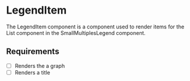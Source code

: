 # LegendItem

The LegendItem component is a component used to render items for the
List component in the SmallMultiplesLegend component.

## Requirements

* [ ] Renders the a graph
* [ ] Renders a title
